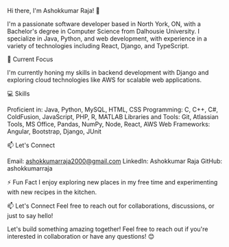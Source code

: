 Hi there, I'm Ashokkumar Raja! 👋

I'm a passionate software developer based in North York, ON, with a Bachelor's degree in Computer Science from Dalhousie University. I specialize in Java, Python, and web development, with experience in a variety of technologies including React, Django, and TypeScript.


🌱 Current Focus

I'm currently honing my skills in backend development with Django and exploring cloud technologies like AWS for scalable web applications.

💻 Skills

Proficient in: Java, Python, MySQL, HTML, CSS
Programming: C, C++, C#, ColdFusion, JavaScript, PHP, R, MATLAB
Libraries and Tools: Git, Atlassian Tools, MS Office, Pandas, NumPy, Node, React, AWS
Web Frameworks: Angular, Bootstrap, Django, JUnit

📫 Let's Connect

Email: ashokkumarraja2000@gmail.com
LinkedIn: Ashokkumar Raja
GitHub: ashokkumarraja


⚡ Fun Fact
I enjoy exploring new places in my free time and experimenting with new recipes in the kitchen.

📫 Let's Connect
Feel free to reach out for collaborations, discussions, or just to say hello!

Let's build something amazing together! Feel free to reach out if you're interested in collaboration or have any questions! 😊
